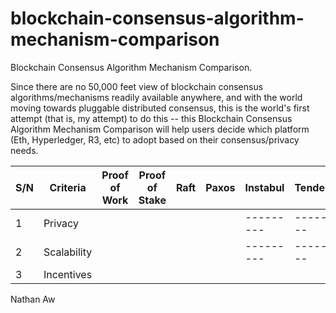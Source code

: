 # blockchain-consensus-algorithm-mechanism-comparison
Blockchain Consensus Algorithm Mechanism Comparison.

Since there are no 50,000 feet view of blockchain consensus algorithms/mechanisms readily available anywhere, and with the world moving towards pluggable distributed consensus, this is the world's first attempt (that is, my attempt) to do this -- this Blockchain Consensus Algorithm Mechanism Comparison will help users decide which platform (Eth, Hyperledger, R3, etc) to adopt based on their consensus/privacy needs.


| S/N | Criteria   | Proof of Work  | Proof of Stake | Raft | Paxos| Instabul| Tendermint|
| --- | -----      | -----          |-----           |----- |----- |---------| ----------|
| 1   | Privacy    |                |                |      |      |---------| ----------|
| 2   | Scalability|                |                |      |      |---------| ----------|
| 3   | Incentives |                |                |      |      |         |           |

Nathan Aw
